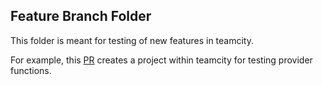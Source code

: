 ## Feature Branch Folder

This folder is meant for testing of new features in teamcity.

For example, this [PR](https://github.com/GoogleCloudPlatform/magic-modules/pull/10088) creates a project within teamcity for testing provider functions.
